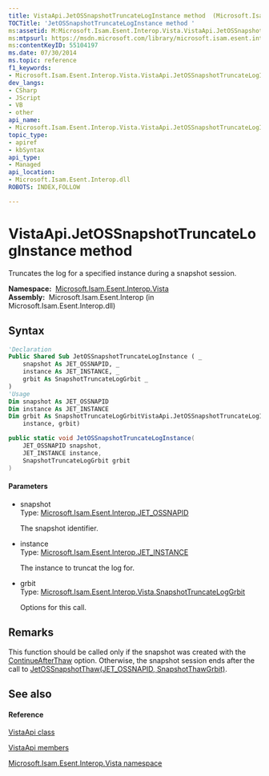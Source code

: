 ```yaml
---
title: VistaApi.JetOSSnapshotTruncateLogInstance method  (Microsoft.Isam.Esent.Interop.Vista)
TOCTitle: 'JetOSSnapshotTruncateLogInstance method '
ms:assetid: M:Microsoft.Isam.Esent.Interop.Vista.VistaApi.JetOSSnapshotTruncateLogInstance(Microsoft.Isam.Esent.Interop.JET_OSSNAPID,Microsoft.Isam.Esent.Interop.JET_INSTANCE,Microsoft.Isam.Esent.Interop.Vista.SnapshotTruncateLogGrbit)
ms:mtpsurl: https://msdn.microsoft.com/library/microsoft.isam.esent.interop.vista.vistaapi.jetossnapshottruncateloginstance(v=EXCHG.10)
ms:contentKeyID: 55104197
ms.date: 07/30/2014
ms.topic: reference
f1_keywords:
- Microsoft.Isam.Esent.Interop.Vista.VistaApi.JetOSSnapshotTruncateLogInstance
dev_langs:
- CSharp
- JScript
- VB
- other
api_name: 
- Microsoft.Isam.Esent.Interop.Vista.VistaApi.JetOSSnapshotTruncateLogInstance
topic_type: 
- apiref
- kbSyntax
api_type: 
- Managed
api_location: 
- Microsoft.Isam.Esent.Interop.dll
ROBOTS: INDEX,FOLLOW

---
```


# VistaApi.JetOSSnapshotTruncateLogInstance method

Truncates the log for a specified instance during a snapshot session.

**Namespace:**  [Microsoft.Isam.Esent.Interop.Vista](./microsoft.isam.esent.interop.vista-namespace.md)  
**Assembly:**  Microsoft.Isam.Esent.Interop (in Microsoft.Isam.Esent.Interop.dll)

## Syntax

``` vb
'Declaration
Public Shared Sub JetOSSnapshotTruncateLogInstance ( _
    snapshot As JET_OSSNAPID, _
    instance As JET_INSTANCE, _
    grbit As SnapshotTruncateLogGrbit _
)
'Usage
Dim snapshot As JET_OSSNAPID
Dim instance As JET_INSTANCE
Dim grbit As SnapshotTruncateLogGrbitVistaApi.JetOSSnapshotTruncateLogInstance(snapshot, _
    instance, grbit)
```

``` csharp
public static void JetOSSnapshotTruncateLogInstance(
    JET_OSSNAPID snapshot,
    JET_INSTANCE instance,
    SnapshotTruncateLogGrbit grbit
)
```

#### Parameters

  - snapshot  
    Type: [Microsoft.Isam.Esent.Interop.JET_OSSNAPID](./jet-ossnapid-structure.md)  
    
    The snapshot identifier.

<!-- end list -->

  - instance  
    Type: [Microsoft.Isam.Esent.Interop.JET_INSTANCE](./jet-instance-structure.md)  
    
    The instance to truncat the log for.

<!-- end list -->

  - grbit  
    Type: [Microsoft.Isam.Esent.Interop.Vista.SnapshotTruncateLogGrbit](./snapshottruncateloggrbit-enumeration.md)  
    
    Options for this call.

## Remarks

This function should be called only if the snapshot was created with the [ContinueAfterThaw](./vistagrbits.continueafterthaw-field.md) option. Otherwise, the snapshot session ends after the call to [JetOSSnapshotThaw(JET_OSSNAPID, SnapshotThawGrbit)](./api.jetossnapshotthaw-method.md).

## See also

#### Reference

[VistaApi class](./vistaapi-class.md)

[VistaApi members](./vistaapi-members.md)

[Microsoft.Isam.Esent.Interop.Vista namespace](./microsoft.isam.esent.interop.vista-namespace.md)
